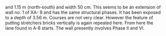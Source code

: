 and 1.15 m (north-south) and
width 50 cm. This seems to be
an extension of wall no. 1 of XA-
9 and has the same structural
phases. It has been exposed to a
depth of 3.56 m. Courses are not
very clear. However the feature
of putting stretchers bricks
vertically is again repeated here.
From here the lane found in A-8
starts. The wall presently involves
Phase II and VI.
